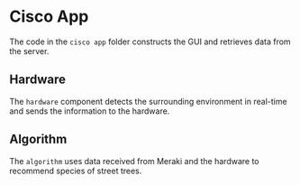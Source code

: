 # Cisco App

The code in the `cisco app` folder constructs the GUI and retrieves data from the server.

## Hardware

The `hardware` component detects the surrounding environment in real-time and sends the information to the hardware.

## Algorithm

The `algorithm` uses data received from Meraki and the hardware to recommend species of street trees.
